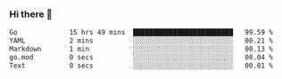 ### Hi there 👋

<!--
**yeya24/yeya24** is a ✨ _special_ ✨ repository because its `README.md` (this file) appears on your GitHub profile.

Here are some ideas to get you started:

- 🔭 I’m currently working on ...
- 🌱 I’m currently learning ...
- 👯 I’m looking to collaborate on ...
- 🤔 I’m looking for help with ...
- 💬 Ask me about ...
- 📫 How to reach me: ...
- 😄 Pronouns: ...
- ⚡ Fun fact: ...
-->

<!--START_SECTION:waka-->

```txt
Go             15 hrs 49 mins  █████████████████████████   99.59 %
YAML           2 mins          ░░░░░░░░░░░░░░░░░░░░░░░░░   00.21 %
Markdown       1 min           ░░░░░░░░░░░░░░░░░░░░░░░░░   00.13 %
go.mod         0 secs          ░░░░░░░░░░░░░░░░░░░░░░░░░   00.04 %
Text           0 secs          ░░░░░░░░░░░░░░░░░░░░░░░░░   00.01 %
```

<!--END_SECTION:waka-->
